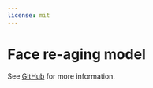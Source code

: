 ```yaml
---
license: mit
---
```


# Face re-aging model

See [GitHub](https://github.com/timroelofs123/face_reaging) for more information. 
